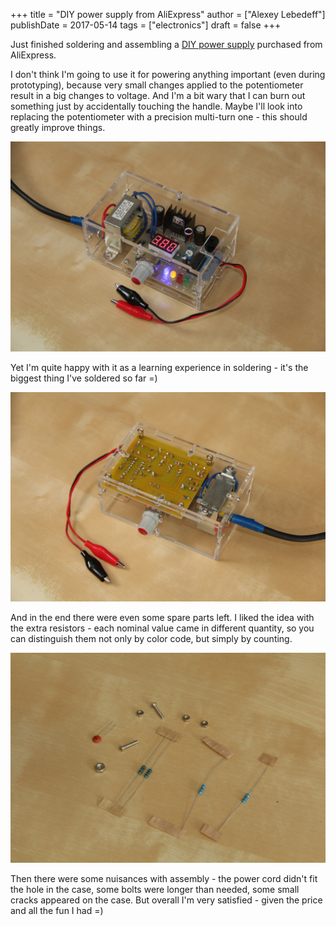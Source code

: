 +++
title = "DIY power supply from AliExpress"
author = ["Alexey Lebedeff"]
publishDate = 2017-05-14
tags = ["electronics"]
draft = false
+++

Just finished soldering and assembling a [DIY power supply](https://www.aliexpress.com/item/DIY-Kit-LM317-Adjustable-Regulated-Voltage-Step-down-Power-Supply-Suite-Module-Free-Shipping/32563951591.html?spm=2114.13010608.0.0.fAKrUW) purchased
from AliExpress.

<!--more-->

I don't think I'm going to use it for powering
anything important (even during prototyping), because very small
changes applied to the potentiometer result in a big changes to
voltage. And I'm a bit wary that I can burn out something just by
accidentally touching the handle. Maybe I'll look into replacing the
potentiometer with a precision multi-turn one - this should greatly
improve things.

<img src="/images/diy-psu-top.jpg" alt="DIY PSU - view from the top" class="post-image">

Yet I'm quite happy with it as a learning experience in soldering -
it's the biggest thing I've soldered so far =)

<img src="/images/diy-psu-bottom.jpg" alt="DIY PSU - view from the bottom" class="post-image">

And in the end there were even some spare parts left. I liked the idea
with the extra resistors - each nominal value came in different
quantity, so you can distinguish them not only by color code, but
simply by counting.

<img src="/images/diy-psu-leftovers.jpg" alt="DIY PSU - leftover parts that weren't used" class="post-image">

Then there were some nuisances with assembly - the power cord didn't
fit the hole in the case, some bolts were longer than needed, some
small cracks appeared on the case. But overall I'm very satisfied -
given the price and all the fun I had =)

